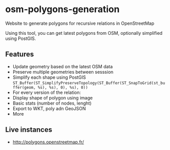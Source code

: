 osm-polygons-generation
=======================

Website to generate polygons for recursive relations in OpenStreetMap

Using this tool, you can get latest polygons from OSM, optionally simplified using PostGIS.

## Features
* Update geometry based on the latest OSM data
* Preserve multiple geometries between sesssion
* Simplify each shape using PostGIS ``ST_Buffer(ST_SimplifyPreserveTopology(ST_Buffer(ST_SnapToGrid(st_buffer(geom, %s), %s), 0), %s), 0))``
* For every version of the relation:
 * Display shape of polygon using image
 * Basic stats (number of nodes, lenght) 
 * Export to WKT, poly adn GeoJSON
* More

## Live instances 

* http://polygons.openstreetmap.fr/
